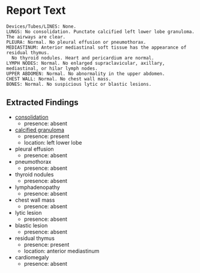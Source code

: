 # Report Text

```
Devices/Tubes/LINES: None.
LUNGS: No consolidation. Punctate calcified left lower lobe granuloma. The airways are clear.
PLEURA: Normal. No pleural effusion or pneumothorax.
MEDIASTINUM: Anterior mediastinal soft tissue has the appearance of residual thymus.
  No thyroid nodules. Heart and pericardium are normal.
LYMPH NODES: Normal. No enlarged supraclavicular, axillary, mediastinal, or hilar lymph nodes.
UPPER ABDOMEN: Normal. No abnormality in the upper abdomen.
CHEST WALL: Normal. No chest wall mass.
BONES: Normal. No suspicious lytic or blastic lesions.
```

## Extracted Findings

- [consolidation](../../definitions/smartreporting/consolidation.txt)
  - presence: absent
- [calcified granuloma](../../definitions/hood/calcified-granuloma.md)
  - presence: present
  - location: left lower lobe
- pleural effusion
  - presence: absent
- pneumothorax
  - presence: absent
- thyroid nodules
  - presence: absent
- lymphadenopathy
  - presence: absent
- chest wall mass
  - presence: absent
- lytic lesion
  - presence: absent
- blastic lesion
  - presence: absent
- residual thymus
  - presence: present
  - location: anterior mediastinum
- cardiomegaly
  - presence: absent
  
